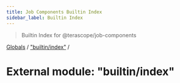 ```yaml
---
title: Job Components Builtin Index
sidebar_label: Builtin Index
---
```


> Builtin Index for @terascope/job-components

[Globals](../overview.md) / ["builtin/index"](_builtin_index_.md) /

# External module: "builtin/index"
